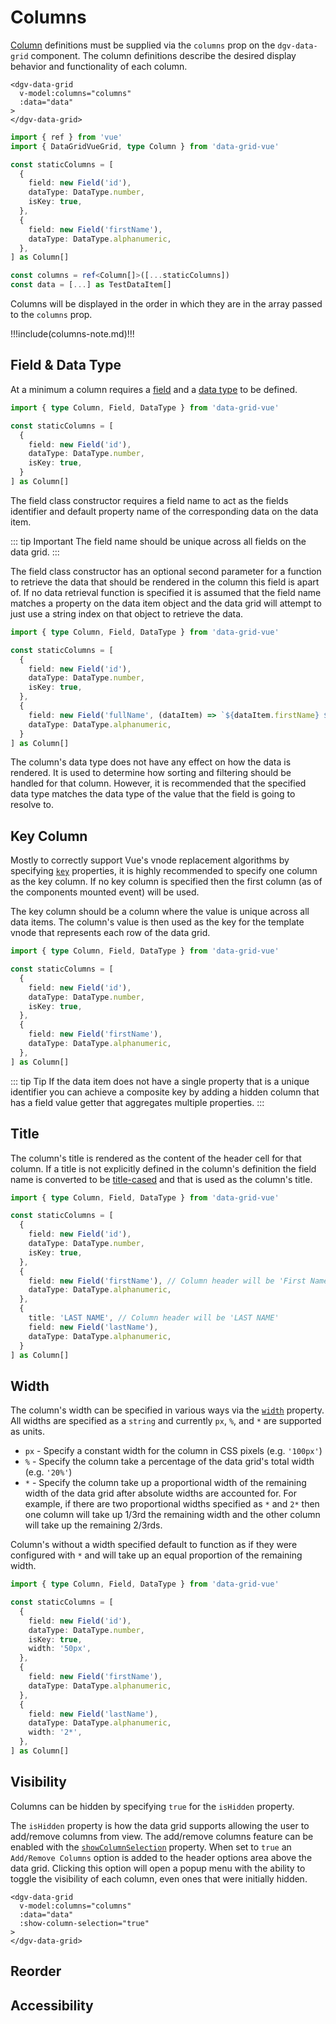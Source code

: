 # Columns

[Column](/generated/interfaces/Column.html) definitions must be supplied via the `columns` prop on the `dgv-data-grid` component. The column definitions describe the desired display behavior and functionality of each column. 

```vue
<dgv-data-grid
  v-model:columns="columns"
  :data="data"
>
</dgv-data-grid>
```

```ts
import { ref } from 'vue'
import { DataGridVueGrid, type Column } from 'data-grid-vue'

const staticColumns = [
  {
    field: new Field('id'),
    dataType: DataType.number,
    isKey: true,
  },
  {
    field: new Field('firstName'),
    dataType: DataType.alphanumeric,
  }, 
] as Column[]

const columns = ref<Column[]>([...staticColumns])
const data = [...] as TestDataItem[]
```

Columns will be displayed in the order in which they are in the array passed to the `columns` prop.

!!!include(columns-note.md)!!!

## Field & Data Type

At a minimum a column requires a [field](/generated/classes/Field.html) and a [data type](/generated/enumerations/DataType.html) to be defined.

```ts
import { type Column, Field, DataType } from 'data-grid-vue'

const staticColumns = [
  {
    field: new Field('id'),
    dataType: DataType.number,
    isKey: true,
  }  
] as Column[]
```

The field class constructor requires a field name to act as the fields identifier and default property name of the corresponding data on the data item.

::: tip Important
The field name should be unique across all fields on the data grid.
:::

The field class constructor has an optional second parameter for a function to retrieve the data that should be rendered in the column this field is apart of. If no data retrieval function is specified it is assumed that the field name matches a property on the data item object and the data grid will attempt to just use a string index on that object to retrieve the data.

```ts
import { type Column, Field, DataType } from 'data-grid-vue'

const staticColumns = [
  {
    field: new Field('id'),
    dataType: DataType.number,
    isKey: true,
  },
  {
    field: new Field('fullName', (dataItem) => `${dataItem.firstName} ${dataItem.lastName}`),
    dataType: DataType.alphanumeric,
  }
] as Column[]
```

The column's data type does not have any effect on how the data is rendered. It is used to determine how sorting and filtering should be handled for that column. However, it is recommended that the specified data type matches the data type of the value that the field is going to resolve to.

<div class="grid-container">
  <dgv-data-grid
    v-model:columns="fieldAndDataTypeColumns"
    :data="DEMO.data"
  />
</div>


## Key Column

Mostly to correctly support Vue's vnode replacement algorithms by specifying [`key`](https://vuejs.org/api/built-in-special-attributes.html#key) properties, it is highly recommended to specify one column as the key column. If no key column is specified then the first column (as of the components mounted event) will be used.

The key column should be a column where the value is unique across all data items. The column's value is then used as the key for the template vnode that represents each row of the data grid.

```ts
import { type Column, Field, DataType } from 'data-grid-vue'

const staticColumns = [
  {
    field: new Field('id'),
    dataType: DataType.number,
    isKey: true,
  },
  {
    field: new Field('firstName'),
    dataType: DataType.alphanumeric,
  },
] as Column[]
```

::: tip Tip
If the data item does not have a single property that is a unique identifier you can achieve a composite key by adding a hidden column that has a field value getter that aggregates multiple properties.
:::


## Title

The column's title is rendered as the content of the header cell for that column. If a title is not explicitly defined in the column's definition the field name is converted to be [title-cased](https://apastyle.apa.org/style-grammar-guidelines/capitalization/title-case) and that is used as the column's title.

```ts
import { type Column, Field, DataType } from 'data-grid-vue'

const staticColumns = [
  {
    field: new Field('id'),
    dataType: DataType.number,
    isKey: true,
  },
  {
    field: new Field('firstName'), // Column header will be 'First Name'
    dataType: DataType.alphanumeric,
  },
  {
    title: 'LAST NAME', // Column header will be 'LAST NAME'
    field: new Field('lastName'),
    dataType: DataType.alphanumeric,
  }
] as Column[]
```

<div class="grid-container">
  <dgv-data-grid
    v-model:columns="titleColumns"
    :data="DEMO.data"
  />
</div>

## Width

The column's width can be specified in various ways via the [`width`](/generated/interfaces/Column.html#properties) property. All widths are specified as a `string` and currently `px`, `%`, and `*` are supported as units.

* `px` - Specify a constant width for the column in CSS pixels (e.g. `'100px'`)
* `%` - Specify the column take a percentage of the data grid's total width (e.g. `'20%'`)
* `*` - Specify the column take up a proportional width of the remaining width of the data grid after absolute widths are accounted for. For example, if there are two proportional widths specified as `*` and `2*` then one column will take up 1/3rd the remaining width and the other column will take up the remaining 2/3rds.

Column's without a width specified default to function as if they were configured with `*` and will take up an equal proportion of the remaining width.

```ts
import { type Column, Field, DataType } from 'data-grid-vue'

const staticColumns = [
  {
    field: new Field('id'),
    dataType: DataType.number,
    isKey: true,
    width: '50px',
  },
  {
    field: new Field('firstName'),
    dataType: DataType.alphanumeric,
  },
  {
    field: new Field('lastName'),
    dataType: DataType.alphanumeric,
    width: '2*',
  },
] as Column[]
```

<div class="grid-container">
  <dgv-data-grid
    v-model:columns="widthColumns"
    :data="DEMO.data"
  />
</div>


## Visibility

Columns can be hidden by specifying `true` for the `isHidden` property.

The `isHidden` property is how the data grid supports allowing the user to add/remove columns from view. The add/remove columns feature can be enabled with the [`showColumnSelection`](/generated/DataGridVueGrid/#showcolumnselection) property. When set to `true` an `Add/Remove Columns` option is added to the header options area above the data grid. Clicking this option will open a popup menu with the ability to toggle the visibility of each column, even ones that were initially hidden.

```vue
<dgv-data-grid
  v-model:columns="columns"
  :data="data"
  :show-column-selection="true"
>
</dgv-data-grid>
```

<div class="grid-container">
  <dgv-data-grid
    v-model:columns="addRemoveColumns"
    :data="DEMO.data"
    :showColumnSelection="true"
  />
</div>

## Reorder

## Accessibility


<script lang="ts" setup>
import { inject, ref } from 'vue'
import { type Column, Field, DataType } from 'data-grid-vue'

const DEMO = inject('demo')

const fieldAndDataTypeColumns = ref([...[
  {
    field: new Field('id'),
    dataType: DataType.number,
    isKey: true,
  },
  {
    field: new Field('fullName', (dataItem) => `${dataItem.firstName} ${dataItem.lastName}`),
    dataType: DataType.alphanumeric,
  }
] as Column[]])

const titleColumns = ref([...[
  {
    field: new Field('id'),
    dataType: DataType.number,
    isKey: true,
  },
  {
    field: new Field('firstName'), // Column header will be 'First Name'
    dataType: DataType.alphanumeric,
  },
  {
    title: 'LAST NAME', // Column header will be 'LAST NAME'
    field: new Field('lastName'),
    dataType: DataType.alphanumeric,
  }
] as Column[]])

const widthColumns = ref([...[
  {
    field: new Field('id'),
    dataType: DataType.number,
    isKey: true,
    width: '50px',
  },
  {
    field: new Field('firstName'),
    dataType: DataType.alphanumeric,
  },
  {
    field: new Field('lastName'),
    dataType: DataType.alphanumeric,
    width: '2*',
  },
] as Column[]])

const addRemoveColumns = ref([...[
  {
    field: new Field('id'),
    dataType: DataType.number,
    isKey: true,
    width: '50px',
  },
  {
    field: new Field('firstName'),
    dataType: DataType.alphanumeric,
  },
  {
    field: new Field('lastName'),
    dataType: DataType.alphanumeric,
    width: '2*',
  },
] as Column[]])
</script>